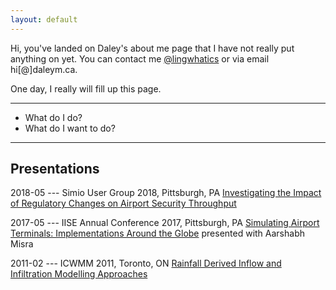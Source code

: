 ```yaml
---
layout: default
---
```


Hi, you've landed on Daley's about me page that I have not really put anything on yet. You can contact me [@lingwhatics](https://www.twitter.com/lingwhatics) or via email hi[@]daleym.ca.

One day, I really will fill up this page.

* * *

- What do I do?
- What do I want to do?


* * *

## Presentations

2018-05 --- Simio User Group 2018, Pittsburgh, PA [Investigating the Impact of Regulatory Changes on Airport Security Throughput](https://www.simio.com/resources/events/2018-User-Group-Meeting/presentations/Arup.pdf "Investigating the Impact of Regulatory Changes on Airport Security Throughput")

2017-05 --- IISE Annual Conference 2017, Pittsburgh, PA [Simulating Airport Terminals: Implementations Around the Globe](/slides/Presentation_IISE_2017-05-22.pdf "Simulating Airport Terminals: Implementations Around the Globe") presented with Aarshabh Misra

2011-02 --- ICWMM 2011, Toronto, ON [Rainfall Derived Inflow and Infiltration Modelling Approaches](https://www.icwmm.org/2011-C020-22 "Rainfall Derived Inflow and Infiltration Modelling Approaches")